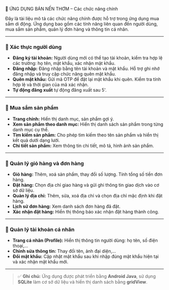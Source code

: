 📱 ỨNG DỤNG BÁN NẾN THƠM – Các chức năng chính

Đây là tài liệu mô tả các chức năng chính được hỗ trợ trong ứng dụng mua sắm di động. Ứng dụng bao gồm các tính năng liên quan đến người dùng, mua sắm sản phẩm, quản lý đơn hàng và thông tin cá nhân.

---

### 🔐 Xác thực người dùng

- **Đăng ký tài khoản:** Người dùng mới có thể tạo tài khoản, kiểm tra hợp lệ các trường: họ tên, mật khẩu, xác nhận mật khẩu.  
- **Đăng nhập:** Đăng nhập bằng tên tài khoản và mật khẩu. Hỗ trợ ghi nhớ đăng nhập và truy cập chức năng quên mật khẩu.  
- **Quên mật khẩu:** Gửi mã OTP để đặt lại mật khẩu khi quên. Kiểm tra tính hợp lệ và thời gian của mã xác nhận.
- **Tự động đăng xuất** tự động đăng xuất sau 5'.

---

### 🛒 Mua sắm sản phẩm

- **Trang chính:** Hiển thị danh mục, sản phẩm gợi ý.  
- **Xem sản phẩm theo danh mục:** Hiển thị danh sách sản phẩm trong từng danh mục cụ thể.  
- **Tìm kiếm sản phẩm:** Cho phép tìm kiếm theo tên sản phẩm và hiển thị kết quả dưới dạng lưới.  
- **Chi tiết sản phẩm:** Xem thông tin chi tiết, mô tả, hình ảnh sản phẩm.

---

### 🧺 Quản lý giỏ hàng và đơn hàng

- **Giỏ hàng:** Thêm, xoá sản phẩm, thay đổi số lượng. Tính tổng số tiền đơn hàng.  
- **Đặt hàng:** Chọn địa chỉ giao hàng và gửi ghi thông tin giao dịch vào cơ sở dữ liệu.  
- **Quản lý địa chỉ:** Thêm, sửa, xoá địa chỉ và chọn địa chỉ mặc định khi đặt hàng.  
- **Lịch sử đơn hàng:** Xem danh sách đơn hàng đã đặt.  
- **Xác nhận đặt hàng:** Hiển thị thông báo xác nhận đặt hàng thành công.

---

### 👤 Quản lý tài khoản cá nhân

- **Trang cá nhân (Profile):** Hiển thị thông tin người dùng: họ tên, số điện thoại,...  
- **Chỉnh sửa thông tin:** Thay đổi tên, ảnh đại diện,...  
- **Đổi mật khẩu:** Cập nhật mật khẩu sau khi nhập đúng mật khẩu hiện tại và xác nhận mật khẩu mới.

---

> ✅ **Ghi chú:** Ứng dụng được phát triển bằng **Android Java**, sử dụng **SQLite** làm cơ sở dữ liệu và hiển thị danh sách bằng **gridView**.

